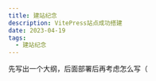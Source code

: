 ```yaml
---
title: 建站纪念
description: VitePress站点成功搭建
date: 2023-04-19
tags:
  - 建站纪念
---
```


先写出一个大纲，后面部署后再考虑怎么写（
